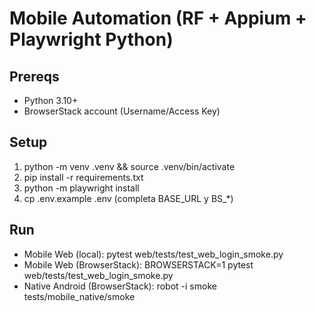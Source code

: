# Mobile Automation (RF + Appium + Playwright Python)

## Prereqs
- Python 3.10+
- BrowserStack account (Username/Access Key)

## Setup
1. python -m venv .venv && source .venv/bin/activate
2. pip install -r requirements.txt
3. python -m playwright install
4. cp .env.example .env (completa BASE_URL y BS_*)

## Run
- Mobile Web (local): pytest web/tests/test_web_login_smoke.py
- Mobile Web (BrowserStack): BROWSERSTACK=1 pytest web/tests/test_web_login_smoke.py
- Native Android (BrowserStack): robot -i smoke tests/mobile_native/smoke

